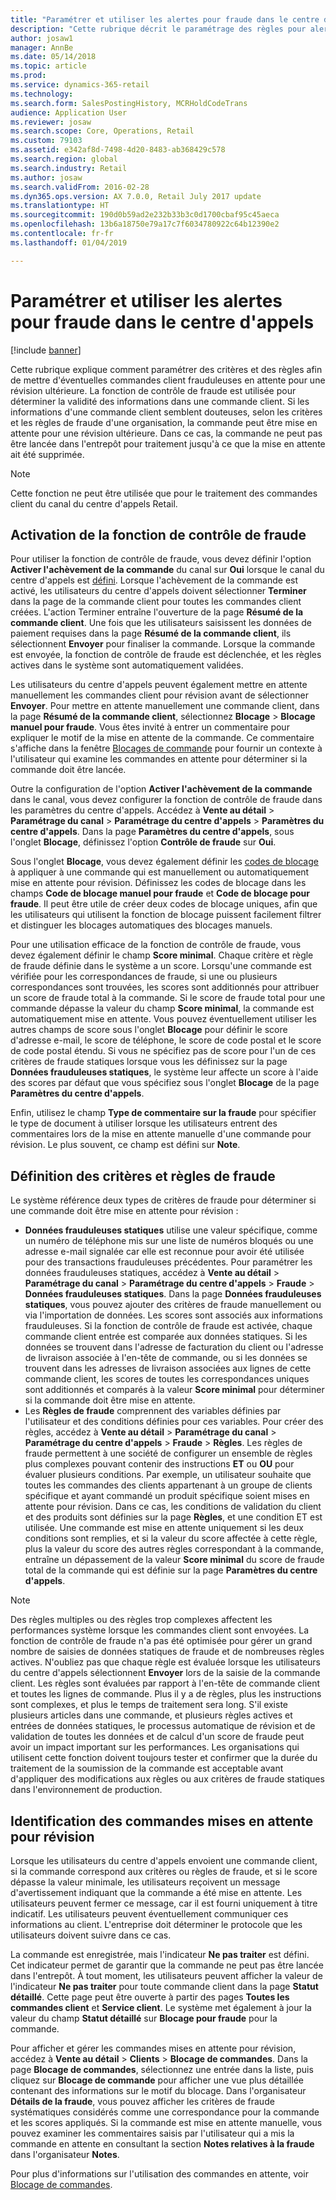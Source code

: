 ```yaml
---
title: "Paramétrer et utiliser les alertes pour fraude dans le centre d'appels"
description: "Cette rubrique décrit le paramétrage des règles pour alerter les représentants du service client en cas d'informations potentiellement frauduleuses lorsque des commandes sont traitées. Vous pouvez définir des codes spécifiques qui sont utilisés pour mettre en attente automatiquement ou manuellement des commandes suspectes."
author: josaw1
manager: AnnBe
ms.date: 05/14/2018
ms.topic: article
ms.prod: 
ms.service: dynamics-365-retail
ms.technology: 
ms.search.form: SalesPostingHistory, MCRHoldCodeTrans
audience: Application User
ms.reviewer: josaw
ms.search.scope: Core, Operations, Retail
ms.custom: 79103
ms.assetid: e342af8d-7498-4d20-8483-ab368429c578
ms.search.region: global
ms.search.industry: Retail
ms.author: josaw
ms.search.validFrom: 2016-02-28
ms.dyn365.ops.version: AX 7.0.0, Retail July 2017 update
ms.translationtype: HT
ms.sourcegitcommit: 190d0b59ad2e232b33b3c0d1700cbaf95c45aeca
ms.openlocfilehash: 13b6a18750e79a17c7f6034780922c64b12390e2
ms.contentlocale: fr-fr
ms.lasthandoff: 01/04/2019

---
```


# <a name="set-up-and-work-with-call-center-fraud-alerts"></a>Paramétrer et utiliser les alertes pour fraude dans le centre d'appels

[!include [banner](includes/banner.md)]

Cette rubrique explique comment paramétrer des critères et des règles afin de mettre d'éventuelles commandes client frauduleuses en attente pour une révision ultérieure. La fonction de contrôle de fraude est utilisée pour déterminer la validité des informations dans une commande client. Si les informations d'une commande client semblent douteuses, selon les critères et les règles de fraude d'une organisation, la commande peut être mise en attente pour une révision ultérieure. Dans ce cas, la commande ne peut pas être lancée dans l'entrepôt pour traitement jusqu'à ce que la mise en attente ait été supprimée.

> [!NOTE]
> Cette fonction ne peut être utilisée que pour le traitement des commandes client du canal du centre d'appels Retail.

## <a name="turning-on-the-fraud-check-feature"></a>Activation de la fonction de contrôle de fraude

Pour utiliser la fonction de contrôle de fraude, vous devez définir l'option **Activer l'achèvement de la commande** du canal sur **Oui** lorsque le canal du centre d'appels est [défini](https://docs.microsoft.com/dynamics365/unified-operations/retail/set-up-order-processing-options). Lorsque l'achèvement de la commande est activé, les utilisateurs du centre d'appels doivent sélectionner **Terminer** dans la page de la commande client pour toutes les commandes client créées. L'action Terminer entraîne l'ouverture de la page **Résumé de la commande client**. Une fois que les utilisateurs saisissent les données de paiement requises dans la page **Résumé de la commande client**, ils sélectionnent **Envoyer** pour finaliser la commande. Lorsque la commande est envoyée, la fonction de contrôle de fraude est déclenchée, et les règles actives dans le système sont automatiquement validées.

Les utilisateurs du centre d'appels peuvent également mettre en attente manuellement les commandes client pour révision avant de sélectionner **Envoyer**. Pour mettre en attente manuellement une commande client, dans la page **Résumé de la commande client**, sélectionnez **Blocage** \> **Blocage manuel pour fraude**. Vous êtes invité à entrer un commentaire pour expliquer le motif de la mise en attente de la commande. Ce commentaire s'affiche dans la fenêtre [Blocages de commande](https://docs.microsoft.com/dynamics365/unified-operations/retail/work-with-order-holds) pour fournir un contexte à l'utilisateur qui examine les commandes en attente pour déterminer si la commande doit être lancée.

Outre la configuration de l'option **Activer l'achèvement de la commande** dans le canal, vous devez configurer la fonction de contrôle de fraude dans les paramètres du centre d'appels. Accédez à **Vente au détail** \> **Paramétrage du canal** \> **Paramétrage du centre d'appels** \> **Paramètres du centre d'appels**. Dans la page **Paramètres du centre d'appels**, sous l'onglet **Blocage**, définissez l'option **Contrôle de fraude** sur **Oui**.

Sous l'onglet **Blocage**, vous devez également définir les [codes de blocage](https://docs.microsoft.com/dynamics365/unified-operations/retail/work-with-order-holds) à appliquer à une commande qui est manuellement ou automatiquement mise en attente pour révision. Définissez les codes de blocage dans les champs **Code de blocage manuel pour fraude** et **Code de blocage pour fraude**. Il peut être utile de créer deux codes de blocage uniques, afin que les utilisateurs qui utilisent la fonction de blocage puissent facilement filtrer et distinguer les blocages automatiques des blocages manuels.

Pour une utilisation efficace de la fonction de contrôle de fraude, vous devez également définir le champ **Score minimal**. Chaque critère et règle de fraude définie dans le système a un score. Lorsqu'une commande est vérifiée pour les correspondances de fraude, si une ou plusieurs correspondances sont trouvées, les scores sont additionnés pour attribuer un score de fraude total à la commande. Si le score de fraude total pour une commande dépasse la valeur du champ **Score minimal**, la commande est automatiquement mise en attente. Vous pouvez éventuellement utiliser les autres champs de score sous l'onglet **Blocage** pour définir le score d'adresse e-mail, le score de téléphone, le score de code postal et le score de code postal étendu. Si vous ne spécifiez pas de score pour l'un de ces critères de fraude statiques lorsque vous les définissez sur la page **Données frauduleuses statiques**, le système leur affecte un score à l'aide des scores par défaut que vous spécifiez sous l'onglet **Blocage** de la page **Paramètres du centre d'appels**.

Enfin, utilisez le champ **Type de commentaire sur la fraude** pour spécifier le type de document à utiliser lorsque les utilisateurs entrent des commentaires lors de la mise en attente manuelle d'une commande pour révision. Le plus souvent, ce champ est défini sur **Note**.

## <a name="defining-fraud-criteria-and-rules"></a>Définition des critères et règles de fraude

Le système référence deux types de critères de fraude pour déterminer si une commande doit être mise en attente pour révision :

- **Données frauduleuses statiques** utilise une valeur spécifique, comme un numéro de téléphone mis sur une liste de numéros bloqués ou une adresse e-mail signalée car elle est reconnue pour avoir été utilisée pour des transactions frauduleuses précédentes. Pour paramétrer les données frauduleuses statiques, accédez à **Vente au détail** \> **Paramétrage du canal** \> **Paramétrage du centre d'appels** \> **Fraude** \> **Données frauduleuses statiques**. Dans la page **Données frauduleuses statiques**, vous pouvez ajouter des critères de fraude manuellement ou via l'importation de données. Les scores sont associés aux informations frauduleuses. Si la fonction de contrôle de fraude est activée, chaque commande client entrée est comparée aux données statiques. Si les données se trouvent dans l'adresse de facturation du client ou l'adresse de livraison associée à l'en-tête de commande, ou si les données se trouvent dans les adresses de livraison associées aux lignes de cette commande client, les scores de toutes les correspondances uniques sont additionnés et comparés à la valeur **Score minimal** pour déterminer si la commande doit être mise en attente.
- Les **Règles de fraude** comprennent des variables définies par l'utilisateur et des conditions définies pour ces variables. Pour créer des règles, accédez à **Vente au détail** \> **Paramétrage du canal** \> **Paramétrage du centre d'appels** \> **Fraude** \> **Règles**. Les règles de fraude permettent à une société de configurer un ensemble de règles plus complexes pouvant contenir des instructions **ET** ou **OU** pour évaluer plusieurs conditions. Par exemple, un utilisateur souhaite que toutes les commandes des clients appartenant à un groupe de clients spécifique et ayant commandé un produit spécifique soient mises en attente pour révision. Dans ce cas, les conditions de validation du client et des produits sont définies sur la page **Règles**, et une condition ET est utilisée. Une commande est mise en attente uniquement si les deux conditions sont remplies, et si la valeur du score affectée à cette règle, plus la valeur du score des autres règles correspondant à la commande, entraîne un dépassement de la valeur **Score minimal** du score de fraude total de la commande qui est définie sur la page **Paramètres du centre d'appels**.

> [!NOTE]
> Des règles multiples ou des règles trop complexes affectent les performances système lorsque les commandes client sont envoyées. La fonction de contrôle de fraude n'a pas été optimisée pour gérer un grand nombre de saisies de données statiques de fraude et de nombreuses règles actives. N'oubliez pas que chaque règle est évaluée lorsque les utilisateurs du centre d'appels sélectionnent **Envoyer** lors de la saisie de la commande client. Les règles sont évaluées par rapport à l'en-tête de commande client et toutes les lignes de commande. Plus il y a de règles, plus les instructions sont complexes, et plus le temps de traitement sera long. S'il existe plusieurs articles dans une commande, et plusieurs règles actives et entrées de données statiques, le processus automatique de révision et de validation de toutes les données et de calcul d'un score de fraude peut avoir un impact important sur les performances. Les organisations qui utilisent cette fonction doivent toujours tester et confirmer que la durée du traitement de la soumission de la commande est acceptable avant d'appliquer des modifications aux règles ou aux critères de fraude statiques dans l'environnement de production.

## <a name="identifying-orders-that-are-on-hold-for-fraud-review"></a>Identification des commandes mises en attente pour révision

Lorsque les utilisateurs du centre d'appels envoient une commande client, si la commande correspond aux critères ou règles de fraude, et si le score dépasse la valeur minimale, les utilisateurs reçoivent un message d'avertissement indiquant que la commande a été mise en attente. Les utilisateurs peuvent fermer ce message, car il est fourni uniquement à titre indicatif. Les utilisateurs peuvent éventuellement communiquer ces informations au client. L'entreprise doit déterminer le protocole que les utilisateurs doivent suivre dans ce cas.

La commande est enregistrée, mais l'indicateur **Ne pas traiter** est défini. Cet indicateur permet de garantir que la commande ne peut pas être lancée dans l'entrepôt. À tout moment, les utilisateurs peuvent afficher la valeur de l'indicateur **Ne pas traiter** pour toute commande client dans la page **Statut détaillé**. Cette page peut être ouverte à partir des pages **Toutes les commandes client** et **Service client**. Le système met également à jour la valeur du champ **Statut détaillé** sur **Blocage pour fraude** pour la commande.

Pour afficher et gérer les commandes mises en attente pour révision, accédez à **Vente au détail** \> **Clients** \> **Blocage de commandes**. Dans la page **Blocage de commandes**, sélectionnez une entrée dans la liste, puis cliquez sur **Blocage de commande** pour afficher une vue plus détaillée contenant des informations sur le motif du blocage. Dans l'organisateur **Détails de la fraude**, vous pouvez afficher les critères de fraude systématiques considérés comme une correspondance pour la commande et les scores appliqués. Si la commande est mise en attente manuelle, vous pouvez examiner les commentaires saisis par l'utilisateur qui a mis la commande en attente en consultant la section **Notes relatives à la fraude** dans l'organisateur **Notes**.

Pour plus d'informations sur l'utilisation des commandes en attente, voir [Blocage de commandes](https://docs.microsoft.com/dynamics365/unified-operations/retail/work-with-order-holds).

